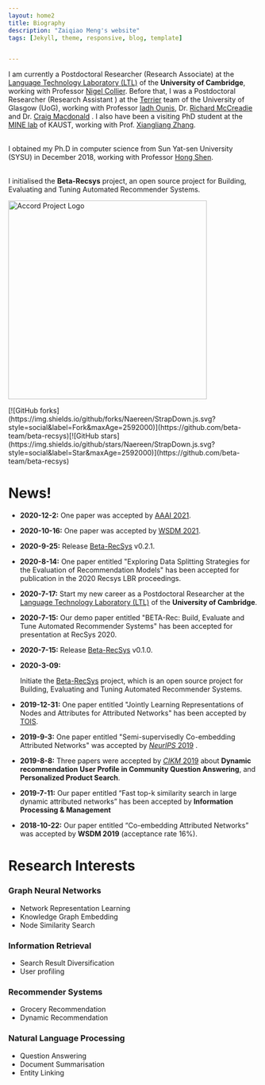 ```yaml
---
layout: home2
title: Biography
description: "Zaiqiao Meng's website"
tags: [Jekyll, theme, responsive, blog, template]


---
```


I am currently a Postdoctoral Researcher (Research Associate) at the [Language Technology Laboratory (LTL)](http://ltl.mml.cam.ac.uk/) of  the **University of Cambridge**, working with Professor [Nigel Collier](https://sites.google.com/site/nhcollier/). Before that, I was a Postdoctoral Researcher (Research Assistant ) at the [Terrier](http://terrierteam.dcs.gla.ac.uk/People.html) team of the University of Glasgow (UoG), working with Professor [Iadh Ounis](http://www.dcs.gla.ac.uk/~ounis/), Dr. [Richard McCreadie](http://dcs.gla.ac.uk/~richardm/Home/) and Dr. [Craig Macdonald](http://www.dcs.gla.ac.uk/~craigm/) . I also have been a visiting PhD student at the [MINE lab](https://mine.kaust.edu.sa/Pages/Home.aspx) of KAUST, working with Prof. [Xiangliang Zhang](https://mine.kaust.edu.sa/Pages/ZhangX.aspx).<br><br>

I obtained my Ph.D in computer science from Sun Yat-sen University (SYSU) in December 2018, working with Professor [Hong Shen](http://www.cs.adelaide.edu.au/~hong). <br><br>

I initialised the **Beta-Recsys** project, an open source project for Building, Evaluating and Tuning Automated Recommender Systems.

<p align="left">
  <a href="https://beta-recsys.readthedocs.io/">
     <img src="https://beta-recsys.readthedocs.io/en/latest/_static/Logo.svg" alt="Accord Project Logo" width="400"></a>
</p>
[![GitHub forks](https://img.shields.io/github/forks/Naereen/StrapDown.js.svg?style=social&label=Fork&maxAge=2592000)](https://github.com/beta-team/beta-recsys)[![GitHub stars](https://img.shields.io/github/stars/Naereen/StrapDown.js.svg?style=social&label=Star&maxAge=2592000)](https://github.com/beta-team/beta-recsys)

# News!

* **2020-12-2:**
  One paper was accepted by [AAAI 2021](https://www.wsdm-conference.org/2021/).

* **2020-10-16:**
  One paper was accepted by [WSDM 2021](https://www.wsdm-conference.org/2021/).

* **2020-9-25:**
  Release [Beta-RecSys](https://github.com/beta-team/beta-recsys) v0.2.1.

* **2020-8-14:** One paper entitled "Exploring Data Splitting Strategies for the Evaluation of Recommendation Models" has been accepted for publication in the 2020 Recsys LBR proceedings. 

* **2020-7-17:**
  Start my new career as a Postdoctoral Researcher at the [Language Technology Laboratory (LTL)](http://ltl.mml.cam.ac.uk/) of the **University of Cambridge**.

* **2020-7-15:**
  Our demo paper entitled "BETA-Rec: Build, Evaluate and Tune Automated Recommender Systems" has been accepted for presentation at RecSys 2020.

* **2020-7-15:**
  Release [Beta-RecSys](https://github.com/beta-team/beta-recsys) v0.1.0.

* **2020-3-09:**

  Initiate the [Beta-RecSys](https://github.com/beta-team/beta-recsys) project,  which is an open source project for Building, Evaluating and Tuning Automated Recommender Systems.

* **2019-12-31:**
  One paper entitled "Jointly Learning Representations of Nodes and Attributes for Attributed Networks" has been accepted by [TOIS](https://dl.acm.org/journal/tois).

* **2019-9-3:**
  One paper entitled "Semi-supervisedly Co-embedding Attributed Networks" was accepted by [*NeurIPS* 2019](https://neurips.cc/Conferences/2019/) .

* **2019-8-8:**
  Three papers were accepted by [*CIKM* 2019](http://www.cikm2019.net/) about **Dynamic recommendation** **User Profile in Community Question Answering**, and **Personalized Product Search**. 

* **2019-7-11:**
  Our paper entitled “Fast top-k similarity search in large dynamic attributed networks” has been accepted by **Information Processing & Management**

* **2018-10-22:**
  Our paper entitled “Co-embedding Attributed Networks” was accepted by **WSDM 2019** (acceptance rate 16%).

# Research Interests

### Graph Neural Networks

- Network Representation Learning
- Knowledge Graph Embedding
- Node Similarity Search

### Information Retrieval

- Search Result Diversification
- User profiling

### Recommender Systems

- Grocery Recommendation
- Dynamic Recommendation

### Natural Language Processing 

- Question Answering
- Document Summarisation 
- Entity Linking



